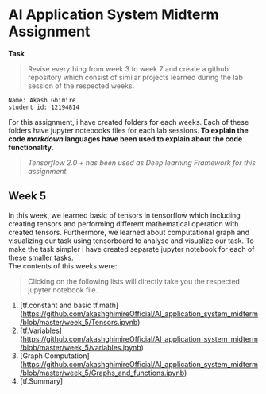 
# AI Application System Midterm Assignment

**Task**
> Revise everything from week 3 to week 7 and create a github repository which consist of similar projects learned during the lab session of the respected weeks.

````
Name: Akash Ghimire
student id: 12194814

````

For this assignment, i have created folders for each weeks. Each of these folders have jupyter notebooks files for each lab sessions.<strong> To explain the code *markdown* languages have been used to explain about the code functionality. </strong>

> *Tensorflow 2.0 + has been used as Deep learning Framework for this assignment.*

## Week 5
In this week, we learned basic of tensors in tensorflow which including creating tensors and performing different mathematical operation with created tensors. Furthermore, we learned about computational graph and visualizing our task using tensorboard to analyse and visualize our task. 
To make the task simpler i have created separate jupyter notebook for each of these smaller tasks.
<br>
The contents of this weeks were: 
> Clicking on the following lists will directly take you the respected jupyter notebook file.
1. [tf.constant and basic tf.math] (https://github.com/akashghimireOfficial/AI_application_system_midterm/blob/master/week_5/Tensors.ipynb)
2. [tf.Variables] (https://github.com/akashghimireOfficial/AI_application_system_midterm/blob/master/week_5/variables.ipynb)
3. [Graph Computation] (https://github.com/akashghimireOfficial/AI_application_system_midterm/blob/master/week_5/Graphs_and_functions.ipynb)
4. [tf.Summary] 



  

